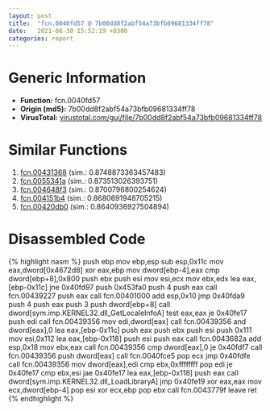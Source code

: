 ```yaml
---
layout: post
title:  "fcn.0040fd57 @ 7b00dd8f2abf54a73bfb09681334ff78"
date:   2021-08-30 15:52:19 +0300
categories: report
---
```


# Generic Information
- **Function:** fcn.0040fd57
- **Origin (md5):** 7b00dd8f2abf54a73bfb09681334ff78
- **VirusTotal:** [virustotal.com/gui/file/7b00dd8f2abf54a73bfb09681334ff78][virustotal_ref]



# Similar Functions

1. [fcn.00431368][similar_1_ref] (sim.: 0.8748873363457483)
2. [fcn.0055341a][similar_2_ref] (sim.: 0.873513026393751)
3. [fcn.004648f3][similar_3_ref] (sim.: 0.8700796800254624)
4. [fcn.004151b4][similar_4_ref] (sim.: 0.8680691948705215)
5. [fcn.00420db0][similar_5_ref] (sim.: 0.8640936927504894)


# Disassembled Code

{% highlight nasm %}
push ebp
mov ebp,esp
sub esp,0x11c
mov eax,dword[0x4672d8]
xor eax,ebp
mov dword[ebp-4],eax
cmp dword[ebp+8],0x800
push ebx
push esi
mov esi,ecx
mov ebx,edx
lea eax,[ebp-0x11c]
jne 0x40fd97
push 0x453fa0
push 4
push eax
call fcn.00439227
push eax
call fcn.00401000
add esp,0x10
jmp 0x40fda9
push 4
push eax
push 3
push dword[ebp+8]
call dword[sym.imp.KERNEL32.dll_GetLocaleInfoA]
test eax,eax
je 0x40fe17
push edi
call fcn.00439356
mov edi,dword[eax]
call fcn.00439356
and dword[eax],0
lea eax,[ebp-0x11c]
push eax
push ebx
push esi
push 0x111
mov esi,0x112
lea eax,[ebp-0x118]
push esi
push eax
call fcn.0043682a
add esp,0x18
mov ebx,eax
call fcn.00439356
cmp dword[eax],0
je 0x40fdf7
call fcn.00439356
push dword[eax]
call fcn.0040fce5
pop ecx
jmp 0x40fdfe
call fcn.00439356
mov dword[eax],edi
cmp ebx,0xffffffff
pop edi
je 0x40fe17
cmp ebx,esi
jae 0x40fe17
lea eax,[ebp-0x118]
push eax
call dword[sym.imp.KERNEL32.dll_LoadLibraryA]
jmp 0x40fe19
xor eax,eax
mov ecx,dword[ebp-4]
pop esi
xor ecx,ebp
pop ebx
call fcn.0043779f
leave 
ret 
{% endhighlight %}


[similar_1_ref]: /report/fcn.00431368@9c2b894b84f59672d8be2e984066f76f
[similar_2_ref]: /report/fcn.0055341a@c60344b51fa39a329b92557d24ff7670
[similar_3_ref]: /report/fcn.004648f3@d96761eb00d2d97e2b6f5ffffed0b46a
[similar_4_ref]: /report/fcn.004151b4@9c2b894b84f59672d8be2e984066f76f
[similar_5_ref]: /report/fcn.00420db0@1123b7aa5760238fe93045e585b8234c
[virustotal_ref]: https://www.virustotal.com/gui/file/7b00dd8f2abf54a73bfb09681334ff78